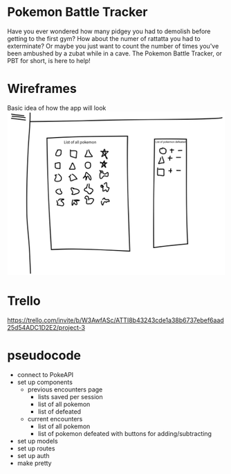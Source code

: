 # Pokemon Battle Tracker

Have you ever wondered how many pidgey you had to demolish before getting to the first gym? How about the numer of rattatta you had to exterminate? Or maybe you just want to count the number of times you've been ambushed by a zubat while in a cave. The Pokemon Battle Tracker, or PBT for short, is here to help!

# Wireframes
Basic idea of how the app will look
![Basic Wireframe](img/wireframe.jpg)

# Trello

https://trello.com/invite/b/W3AwfASc/ATTI8b43243cde1a38b6737ebef6aad25d54ADC1D2E2/project-3

# pseudocode

- connect to PokeAPI
- set up components
    - previous encounters page
        - lists saved per session
        - list of all pokemon
        - list of defeated
    - current encounters
        - list of all pokemon
        - list of pokemon defeated with buttons for adding/subtracting
- set up models
- set up routes
- set up auth
- make pretty

